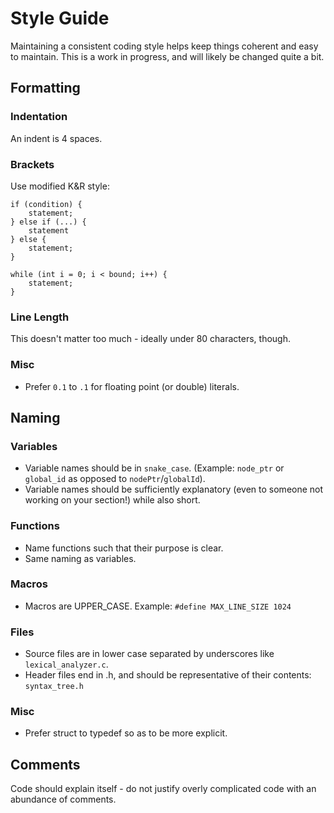 # Style Guide

Maintaining a consistent coding style helps keep things coherent and easy to maintain.
This is a work in progress, and will likely be changed quite a bit.
<!-- This is essentially a slightly modified and reduced version of the [Google C++ Style Guide] (https://google.github.io/styleguide/cppguide.html). !-->

## Formatting
### Indentation
An indent is 4 spaces.

### Brackets
Use modified K&R style: 
```
if (condition) {
    statement;
} else if (...) {
    statement
} else {
    statement;
}
```
```
while (int i = 0; i < bound; i++) {
    statement;
}
```

### Line Length
This doesn't matter too much - ideally under 80 characters, though.

### Misc
- Prefer `0.1` to `.1` for floating point (or double) literals.

## Naming
### Variables
- Variable names should be in `snake_case`. (Example: `node_ptr` or `global_id` as opposed to `nodePtr`/`globalId`).
- Variable names should be sufficiently explanatory (even to someone not working on your section!) while also short.

### Functions
- Name functions such that their purpose is clear.
- Same naming as variables.

### Macros
- Macros are UPPER_CASE. Example: `#define MAX_LINE_SIZE 1024`

### Files
- Source files are in lower case separated by underscores like `lexical_analyzer.c`.
- Header files end in .h, and should be representative of their contents: `syntax_tree.h`

### Misc 
- Prefer struct to typedef so as to be more explicit.

## Comments
Code should explain itself - do not justify overly complicated code with an abundance of comments.

